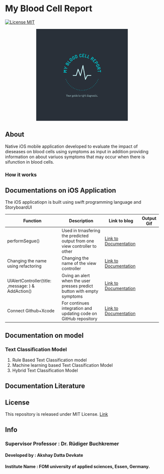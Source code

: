 # My Blood Cell Report 
[![License MIT](https://img.shields.io/badge/contributions-welcome-brightgreen.svg?style=flat)](https://github.com/dwyl/esta/issues)




<p align="center">
  <img width="300" height="300" src="https://github.com/AkshayDevkate/CoreML/blob/main/Final/Final/Assets.xcassets/App%20icon.imageset/applogo.png">
</p>



## About
Native iOS mobile application developed to evaluate the impact of dieseases on blood cells using symptoms as input in addition providing information on about variuos symptoms that may occur when there is sifunction in blood cells.

### How it works 


## Documentations on iOS Application

The iOS applicatiopn is built using swift programming language and StoryboardUI 

| Function | Description | Link to blog | Output Gif|
|-|-|-|-|
| performSegue() | Used in trnasfering the predicted output from one view controller to other | [Link to Documentation](https://medium.com/nerd-for-tech/transfer-data-between-the-viewcontroller-in-uikit-basic-step-by-step-guide-cc53368b852d) | |
| Changing the name using refactoring  | Changing the name of the view controller |  [Link to Documentation](https://medium.com/codex/change-name-of-viewcontroller-in-storyboardui-d5c1acd22335)| |
| UIAlertController(title: ,message: ) & AddAction() | Gving an alert when the user presses predict button with empty symptoms | [Link to Documentation](https://akshaydevkate.medium.com/how-to-create-uialert-in-storyboard-ui-xcode-a021756db086)  | |
| Connect Github+Xcode | For continues integration and updating code on GitHub repository| [Link to Documentation](https://akshaydevkate.medium.com/how-to-connect-github-and-xcode-499134c62eac)||

## Documentation on model

### Text Classification Model
1. Rule Based Text Classification model
2. Machine learning based Text Classification Model
3. Hybrid Text Classification Model


## Documentation Literature 


## License 
This repository is released under MIT License. [Link](https://github.com/AkshayDevkate/CoreML/blob/main/LICENSE)

## Info

### Supervisor Professor : Dr. Rüdiger Buchkremer

#### Developed by : Akshay Datta Devkate 
#### Institute Name : FOM university of applied sciences, Essen, Germany.






